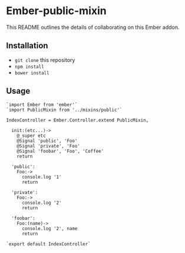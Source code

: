 # Ember-public-mixin

This README outlines the details of collaborating on this Ember addon.

## Installation

* `git clone` this repository
* `npm install`
* `bower install`


## Usage

    `import Ember from 'ember'`
    `import PublicMixin from '../mixins/public'`
    
    IndexController = Ember.Controller.extend PublicMixin,
    
      init:(etc...)->
        @_super etc
        @Signal 'public', 'Foo'
        @Signal 'private', 'Foo'
        @Signal 'foobar', 'Foo', 'Coffee'
        return
    
      'public':
        Foo:->
          console.log '1'
          return
          
      'private':
        Foo:->
          console.log '2'
          return
          
      'foobar':
        Foo:(name)->
          console.log '2', name
          return
    
    `export default IndexController`
  
